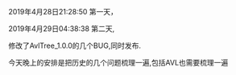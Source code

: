 2019年4月28日21:28:50
第一天，

2019年4月29日04:38:38
第二天,

修改了AvlTree_1.0.0的几个BUG,同时发布.

今天晚上的安排是把历史的几个问题梳理一遍,包括AVL也需要梳理一遍

